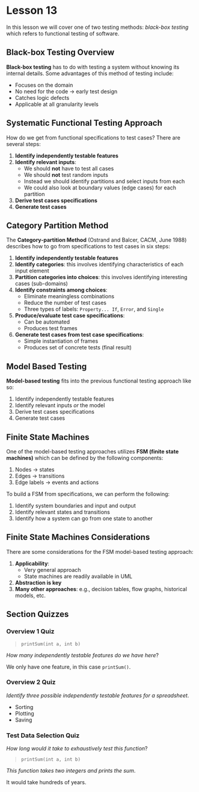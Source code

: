 # Lesson 13

In this lesson we will cover one of two testing methods: _black-box testing_ which refers to functional testing of software.

## Black-box Testing Overview

**Black-box testing** has to do with testing a system without knowing its internal details. Some advantages of this method of testing include:

- Focuses on the domain
- No need for the code -> early test design
- Catches logic defects
- Applicable at all granularity levels

## Systematic Functional Testing Approach

How do we get from functional specifications to test cases? There are several steps:

1. **Identify independently testable features**
2. **Identify relevant inputs**:
   - We should **not** have to test all cases
   - We should **not** test random inputs
   - Instead we should identify partitions and select inputs from each
   - We could also look at boundary values (edge cases) for each partition
3. **Derive test cases specifications**
4. **Generate test cases**

## Category Partition Method

The **Category-partition Method** (Ostrand and Balcer, CACM, June 1988) describes how to go from specifications to test cases in six steps:

1. **Identify independently testable features**
2. **Identify categories**: this involves identifying characteristics of each input element
3. **Partition categories into choices**: this involves identifying interesting cases (sub-domains)
4. **Identify constraints among choices**:
   - Eliminate meaningless combinations
   - Reduce the number of test cases
   - Three types of labels: `Property... If`, `Error`, and `Single`
5. **Produce/evaluate test case specifications**:
   - Can be automated
   - Produces test frames
6. **Generate test cases from test case specifications**:
   - Simple instantiation of frames
   - Produces set of concrete tests (final result)

## Model Based Testing

**Model-based testing** fits into the previous functional testing approach like so:

1. Identify independently testable features
2. Identify relevant inputs _or_ the model
3. Derive test cases specifications
4. Generate test cases

## Finite State Machines

One of the model-based testing approaches utilizes **FSM (finite state machines)** which can be defined by the following components:

1. Nodes -> states
2. Edges -> transitions
3. Edge labels -> events and actions

To build a FSM from specifications, we can perform the following:

1. Identify system boundaries and input and output
2. Identify relevant states and transitions
3. Identify how a system can go from one state to another

## Finite State Machines Considerations

There are some considerations for the FSM model-based testing approach:

1. **Applicability**:
   - Very general approach
   - State machines are readily available in UML
2. **Abstraction is key**
3. **Many other approaches**: e.g., decision tables, flow graphs, historical models, etc.

## Section Quizzes

### Overview 1 Quiz

> `printSum(int a, int b)`

_How many independently testable features do we have here_?

We only have one feature, in this case `printSum()`.

### Overview 2 Quiz

_Identify three possible independently testable features for a spreadsheet_.

- Sorting
- Plotting
- Saving

### Test Data Selection Quiz

_How long would it take to exhaustively test this function_?

> `printSum(int a, int b)`

_This function takes two integers and prints the sum_.

It would take hundreds of years.
